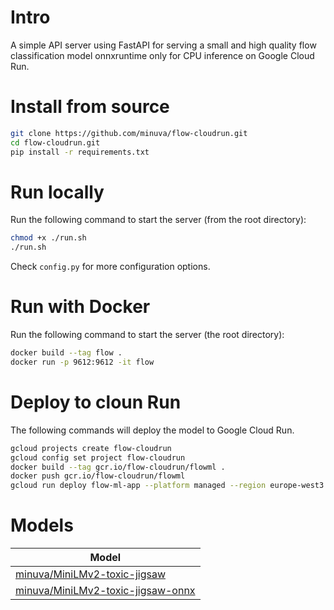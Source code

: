 # Intro

A simple API server using FastAPI for serving a small and high quality flow classification model onnxruntime only for CPU inference on Google Cloud Run.

# Install from source
```bash
git clone https://github.com/minuva/flow-cloudrun.git
cd flow-cloudrun.git
pip install -r requirements.txt
```


# Run locally

Run the following command to start the server (from the root directory):

```bash
chmod +x ./run.sh
./run.sh
```

Check `config.py` for more configuration options.


# Run with Docker

Run the following command to start the server (the root directory):

```bash
docker build --tag flow .
docker run -p 9612:9612 -it flow
```

# Deploy to cloun Run

The following commands will deploy the model to Google Cloud Run.

```bash
gcloud projects create flow-cloudrun
gcloud config set project flow-cloudrun
docker build --tag gcr.io/flow-cloudrun/flowml .
docker push gcr.io/flow-cloudrun/flowml
gcloud run deploy flow-ml-app --platform managed --region europe-west3 --image gcr.io/forecasthub/flowml --service-account yourservice account --allow-unauthenticated
```




# Models

| Model | 
| --- |
| [minuva/MiniLMv2-toxic-jigsaw](https://huggingface.co/minuva/MiniLM-L6-toxic-all-labels)
| [minuva/MiniLMv2-toxic-jigsaw-onnx](https://huggingface.co/Ngit/MiniLM-L6-toxic-all-labels-onnx)
